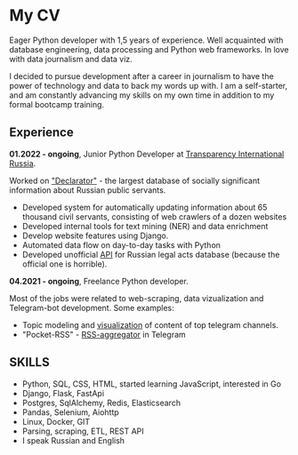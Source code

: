 # My CV

Eager Python developer with 1,5 years of experience.  Well acquainted with database engineering, data processing and Python web
frameworks. In love with data journalism and data viz. 

I decided to pursue development after a career in journalism to have the power of technology and data to back my words up with. I am a self-starter, and am constantly advancing my skills on my own time in addition to my formal bootcamp training.

## Experience

**01.2022 - ongoing**, Junior Python Developer at [Transparency International Russia](https://github.com/TI-Russia).


Worked on ["Declarator"](https://declarator.org/en/) - the largest database of socially significant information about Russian public servants.
* Developed system for automatically updating information about 65 thousand civil servants, consisting of web crawlers of a dozen websites 
* Developed internal tools for text mining (NER) and data enrichment
* Develop website features using Django.
* Automated data flow on day-to-day tasks with Python
* Developed unofficial [API](https://github.com/kbondar17/pravo.gov-api) for Russian legal acts database (because the official one is horrible).

**04.2021 - ongoing**, Freelance Python developer.

Most of the jobs were related to web-scraping, data vizualization and Telegram-bot development. 
Some examples:
* Topic modeling and [visualization](https://share.streamlit.io/-/auth/app?redirect_uri=https%3A%2F%2Fkbondar17-telegram-viz-streamlit-app-f63q2m.streamlitapp.com%2F) of content of top telegram channels.
* "Pocket-RSS" - [RSS-aggregator](https://github.com/kbondar17/pocket-rss) in Telegram

## SKILLS
* Python, SQL, CSS, HTML, started learning JavaScript, interested in Go
* Django, Flask, FastApi
* Postgres, SqlAlchemy, Redis, Elasticsearch
* Pandas, Selenium, Aiohttp
* Linux, Docker, GIT 
* Parsing, scraping, ETL, REST API
* I speak Russian and English




